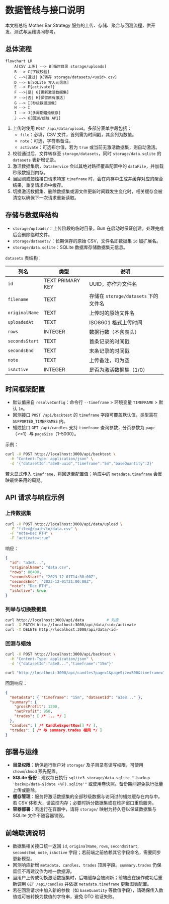 # 数据管线与接口说明

本文档总结 Mother Bar Strategy 服务的上传、存储、聚合与回测流程，供开发、测试与运维协同参考。

## 总体流程

```mermaid
flowchart LR
    A[CSV 上传] --> B[临时目录 storage/uploads]
    B --> C[字段校验]
    C -->|通过| D[转存 storage/datasets/<uuid>.csv]
    D --> E[SQLite 写入元信息]
    E --> F{activate?}
    F -->|是| G[更新激活数据集]
    F -->|否| H[保留原有激活]
    G --> I[秒级数据加载]
    H --> I
    I --> J[多周期蜡烛缓存]
    J --> K[回测/蜡烛 API]
```

1. 上传时使用 `POST /api/data/upload`。多部分表单字段包括：
   - `file`：必填，CSV 文件，首列需为时间戳，其余列为数值。
   - `note`：可选，字符串备注。
   - `activate`：可选布尔值，若为 `true` 或当前无激活数据集，则自动激活。
2. 校验通过后，文件转存至 `storage/datasets`，同时 `storage/data.sqlite` 的 `datasets` 表新增记录。
3. 激活数据集后，`DataService` 会以其绝对路径覆盖配置中的 `dataFile`，并加载秒级数据到内存。
4. 当回测或蜡烛接口请求特定 `timeframe` 时，会在内存中生成并缓存对应的聚合结果，重复请求命中缓存。
5. 切换激活数据集、删除数据集或源文件更新时间戳发生变化时，相关缓存会被清空以确保下一次请求重新读取。

## 存储与数据库结构

- `storage/uploads/`：上传阶段的临时目录，Bun 在启动时保证创建。处理完成后会删除临时文件。
- `storage/datasets/`：长期保存的原始 CSV，文件名即数据集 `id` 加扩展名。
- `storage/data.sqlite`：SQLite 数据库存储数据集元信息。

`datasets` 表结构：

| 列名 | 类型 | 说明 |
|------|------|------|
| `id` | TEXT PRIMARY KEY | UUID，亦作为文件名 |
| `filename` | TEXT | 存储在 `storage/datasets` 下的文件名 |
| `originalName` | TEXT | 上传时的原始文件名 |
| `uploadedAt` | TEXT | ISO8601 格式上传时间 |
| `rows` | INTEGER | 数据行数（不含表头） |
| `secondsStart` | TEXT | 首条记录的时间戳 |
| `secondsEnd` | TEXT | 末条记录的时间戳 |
| `note` | TEXT | 上传备注，可为空 |
| `isActive` | INTEGER | 是否为激活数据集（1/0） |

## 时间框架配置

- 默认值来自 `resolveConfig`：命令行 `--timeframe` > 环境变量 `TIMEFRAME` > 默认 `1m`。
- 回测接口 `POST /api/backtest` 的 `timeframe` 字段可覆盖默认值，类型需在 `SUPPORTED_TIMEFRAMES` 内。
- 蜡烛接口 `GET /api/candles` 支持 `timeframe` 查询参数，分页参数为 `page`（>=1）与 `pageSize`（1-5000）。

示例：

```bash
curl -X POST http://localhost:3000/api/backtest \
  -H "Content-Type: application/json" \
  -d '{"datasetId":"a3e8-uuid","timeframe":"5m","baseQuantity":2}'
```

若未显式传入 `timeframe`，将回退至配置值；响应中的 `metadata.timeframe` 会反映最终采用的周期。

## API 请求与响应示例

### 上传数据集

```bash
curl -X POST http://localhost:3000/api/data/upload \
  -F "file=@/path/to/data.csv" \
  -F "note=Dec RTH" \
  -F "activate=true"
```

响应：

```json
{
  "id": "a3e8...",
  "originalName": "data.csv",
  "rows": 86400,
  "secondsStart": "2023-12-01T14:30:00Z",
  "secondsEnd": "2023-12-01T21:00:00Z",
  "note": "Dec RTH",
  "isActive": true
}
```

### 列举与切换数据集

```bash
curl http://localhost:3000/api/data          # 列表
curl -X PATCH http://localhost:3000/api/data/<id>/activate
curl -X DELETE http://localhost:3000/api/data/<id>
```

### 回测与蜡烛

```bash
curl -X POST http://localhost:3000/api/backtest \
  -H "Content-Type: application/json" \
  -d '{"datasetId":"a3e8...","timeframe":"15m"}'

curl "http://localhost:3000/api/candles?page=1&pageSize=500&timeframe=15m"
```

回测响应：

```json
{
  "metadata": { "timeframe": "15m", "datasetId": "a3e8..." },
  "summary": {
    "grossProfit": 1200,
    "netProfit": 950,
    "trades": [ /* ... */ ]
  },
  "candles": [ /* CandleExportRow[] */ ],
  "trades": [ /* 与 summary.trades 相同 */ ]
}
```

## 部署与运维

- **目录权限**：确保运行账户对 `storage/` 及子目录有读写权限，可使用 `chown`/`chmod` 预先配置。
- **SQLite 备份**：建议每日执行 `sqlite3 storage/data.sqlite ".backup 'backup/data-$(date +%F).sqlite'"` 或使用卷快照。备份期间避免执行批量上传或删除。
- **缓存管理**：服务将激活数据集的全部秒级数据与访问过的蜡烛缓存在内存中。若 CSV 体积大，请监控内存；必要时拆分数据集或在维护窗口重启服务。
- **容器部署**：若运行在容器中，请将 `storage/` 映射为持久卷以保证数据集与 SQLite 文件不随容器销毁。

## 前端联调说明

- 数据集相关接口统一返回 `id`, `originalName`, `rows`, `secondsStart`, `secondsEnd`, `note`, `isActive` 字段；若前端之前依赖其它字段命名，需要同步更新模型。
- 回测响应新增 `metadata`、`candles`、`trades` 顶层字段。`summary.trades` 仍保留但不再建议作为唯一数据源。
- 当用户上传或切换激活数据集时，后端缓存会被刷新；前端应在操作成功后重新调用 `GET /api/candles` 并依据 `metadata.timeframe` 更新图表配置。
- 若在回测请求中加入新的参数（如 `baseQuantity` 等数值字段），请确保传入数值或可被转换为数值的字符串，避免 DTO 验证失败。
